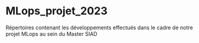 # MLops_projet_2023
Répertoires contenant les développements effectués dans le cadre de notre projet MLops au sein du Master SIAD
